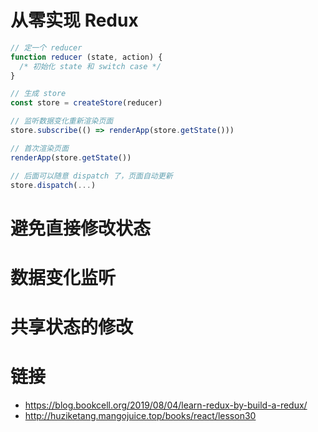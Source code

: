 # 从零实现 Redux

```ts
// 定一个 reducer
function reducer (state, action) {
  /* 初始化 state 和 switch case */
}

// 生成 store
const store = createStore(reducer)

// 监听数据变化重新渲染页面
store.subscribe(() => renderApp(store.getState()))

// 首次渲染页面
renderApp(store.getState())

// 后面可以随意 dispatch 了，页面自动更新
store.dispatch(...)
```

# 避免直接修改状态

# 数据变化监听

# 共享状态的修改

# 链接

- https://blog.bookcell.org/2019/08/04/learn-redux-by-build-a-redux/
- http://huziketang.mangojuice.top/books/react/lesson30

